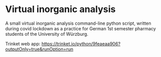 # Virtual inorganic analysis
A small virtual inorganic analysis command-line python script, written during covid lockdown as a practice for German 1st semester pharmacy students of the University of Würzburg.

Trinket web app: https://trinket.io/python/9feaeaa906?outputOnly=true&runOption=run
